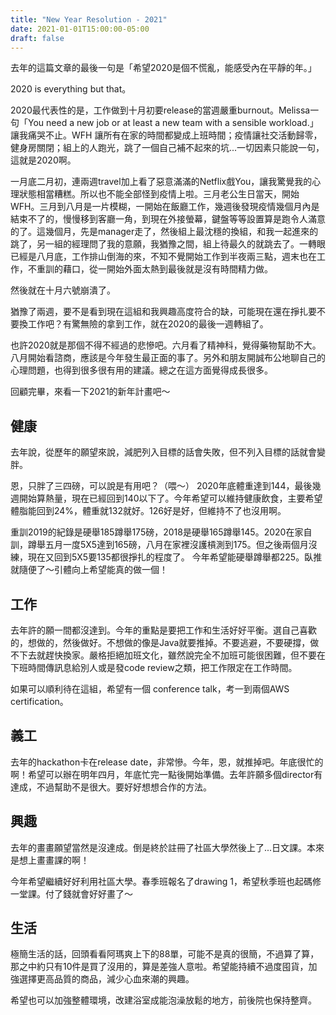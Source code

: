 ```yaml
---
title: "New Year Resolution - 2021"
date: 2021-01-01T15:00:00-05:00
draft: false
---
```


去年的這篇文章的最後一句是「希望2020是個不慌亂，能感受內在平靜的年。」

2020 is everything but that。

2020最代表性的是，工作做到十月初要release的當週嚴重burnout。Melissa一句「You need a new job or at least a new team with a sensible workload.」讓我痛哭不止。WFH
讓所有在家的時間都變成上班時間；疫情讓社交活動歸零，健身房關閉；組上的人跑光，跳了一個自己補不起來的坑...一切因素只能說一句，這就是2020啊。

一月底二月初，連兩週travel加上看了惡意滿滿的Netflix戲You，讓我驚覺我的心理狀態相當糟糕。所以也不能全部怪到疫情上啦。三月老公生日當天，開始WFH。三月到八月是一片模糊，一開始在飯廳工作，幾週後發現疫情幾個月內是結束不了的，慢慢移到客廳一角，到現在外接螢幕，鍵盤等等設置算是跑令人滿意的了。這幾個月，先是manager走了，然後組上最沈穩的換組，和我一起進來的跳了，另一組的經理問了我的意願，我猶豫之間，組上待最久的就跳去了。一轉眼已經是八月底，工作排山倒海的來，不知不覺開始工作到半夜兩三點，週末也在工作，不重訓的藉口，從一開始外面太熱到最後就是沒有時間精力做。

然後就在十月六號崩潰了。

猶豫了兩週，要不是看到現在這組和我興趣高度符合的缺，可能現在還在掙扎要不要換工作吧？有驚無險的拿到工作，就在2020的最後一週轉組了。

也許2020就是那個不得不經過的悲慘吧。六月看了精神科，覺得藥物幫助不大。八月開始看諮商，應該是今年發生最正面的事了。另外和朋友開誠布公地聊自己的心理問題，也得到很多很有用的建議。總之在這方面覺得成長很多。

回顧完畢，來看一下2021的新年計畫吧～

## 健康
去年說，從歷年的願望來說，減肥列入目標的話會失敗，但不列入目標的話就會變胖。

恩，只胖了三四磅，可以說是有用吧？（喂～）
2020年底體重達到144，最後幾週開始算熱量，現在已經回到140以下了。今年希望可以維持健康飲食，主要希望體脂能回到24%，體重就132就好。126好是好，但維持不了也沒用啊。

重訓2019的紀錄是硬舉185蹲舉175磅，2018是硬舉165蹲舉145。2020在家自訓，蹲舉五月一度5X5達到165磅，八月在家裡沒護槓測到175。但之後兩個月沒練，現在又回到5X5要135都很掙扎的程度了。
今年希望能硬舉蹲舉都225。臥推就隨便了～引體向上希望能真的做一個！

## 工作
去年許的願一間都沒達到。今年的重點是要把工作和生活好好平衡。選自己喜歡的，想做的，然後做好。不想做的像是Java就要推掉。不要逃避，不要硬撐，做不下去就趕快換家。嚴格拒絕加班文化，雖然說完全不加班可能很困難，但不要在下班時間傳訊息給別人或是發code review之類，把工作限定在工作時間。

如果可以順利待在這組，希望有一個 conference talk，考一到兩個AWS certification。

## 義工
去年的hackathon卡在release date，非常慘。今年，恩，就推掉吧。年底很忙的啊！希望可以辦在明年四月，年底忙完一點後開始準備。去年許願多個director有達成，不過幫助不是很大。要好好想想合作的方法。

## 興趣
去年的畫畫願望當然是沒達成。倒是終於註冊了社區大學然後上了...日文課。本來是想上畫畫課的啊！

今年希望繼續好好利用社區大學。春季班報名了drawing 1，希望秋季班也起碼修一堂課。付了錢就會好好畫了～

## 生活
極簡生活的話，回頭看看阿瑪爽上下的88單，可能不是真的很簡，不過算了算，那之中約只有10件是買了沒用的，算是差強人意啦。希望能持續不過度囤貨，加強選擇更高品質的商品，減少心血來潮的興趣。

希望也可以加強整體環境，改建浴室成能泡澡放鬆的地方，前後院也保持整齊。